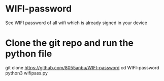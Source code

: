 # WIFI-password
See WIFI password of all wifi which is already signed in your device

# Clone the git repo and run the python file
git clone https://github.com/8055anbu/WIFI-password
cd WIFI-password
python3 wifipass.py

